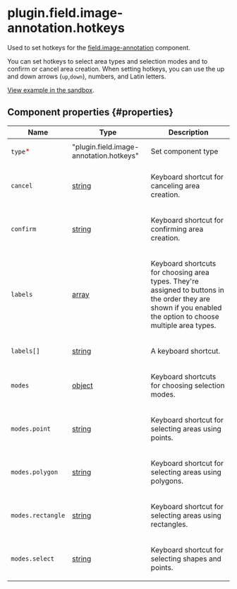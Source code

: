 # plugin.field.image-annotation.hotkeys

Used to set hotkeys for the [field.image-annotation](field.image-annotation.md) component.

You can set hotkeys to select area types and selection modes and to confirm or cancel area creation. When setting hotkeys, you can use the up and down arrows (`up`,`down`), numbers, and Latin letters.

[View example in the sandbox](https://clck.ru/asSTF).

## Component properties {#properties}

| Name                                     | Type                                                                             | Description                                                                                                                                                         |
| ---------------------------------------- | -------------------------------------------------------------------------------- | ------------------------------------------------------------------------------------------------------------------------------------------------------------------- |
| `type`<span style="color: red">\*</span> | "plugin.field.image-annotation.hotkeys"                                          | <p>Set component type</p>                                                                                                                                           |
| `cancel`                                 | <a class="xref popup-link" href="../concepts/types.dita#types/string">string</a> | <p>Keyboard shortcut for canceling area creation.</p>                                                                                                               |
| `confirm`                                | <a class="xref popup-link" href="../concepts/types.dita#types/string">string</a> | <p>Keyboard shortcut for confirming area creation.</p>                                                                                                              |
| `labels`                                 | <a class="xref popup-link" href="../concepts/types.dita#types/array">array</a>   | <p>Keyboard shortcuts for choosing area types. They're assigned to buttons in the order they are shown if you enabled the option to choose multiple area types.</p> |
| `labels[]`                               | <a class="xref popup-link" href="../concepts/types.dita#types/string">string</a> | <p>A keyboard shortcut.</p>                                                                                                                                         |
| `modes`                                  | <a class="xref popup-link" href="../concepts/types.dita#types/object">object</a> | <p>Keyboard shortcuts for choosing selection modes.</p>                                                                                                             |
| `modes.point`                            | <a class="xref popup-link" href="../concepts/types.dita#types/string">string</a> | <p>Keyboard shortcut for selecting areas using points.</p>                                                                                                          |
| `modes.polygon`                          | <a class="xref popup-link" href="../concepts/types.dita#types/string">string</a> | <p>Keyboard shortcut for selecting areas using polygons.</p>                                                                                                        |
| `modes.rectangle`                        | <a class="xref popup-link" href="../concepts/types.dita#types/string">string</a> | <p>Keyboard shortcut for selecting areas using rectangles.</p>                                                                                                      |
| `modes.select`                           | <a class="xref popup-link" href="../concepts/types.dita#types/string">string</a> | <p>Keyboard shortcut for selecting shapes and points.</p>                                                                                                           |
